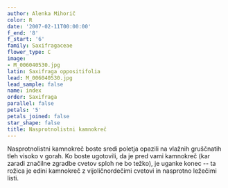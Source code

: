 ```yaml
---
author: Alenka Mihorič
color: R
date: '2007-02-11T00:00:00'
f_end: '8'
f_start: '6'
family: Saxifragaceae
flower_type: C
image:
- M_006040530.jpg
latin: Saxifraga oppositifolia
lead: M_006040530.jpg
lead_sample: false
name: index
order: Saxifraga
parallel: false
petals: '5'
petals_joined: false
star_shape: false
title: Nasprotnolistni kamnokreč
---
```

Nasprotnolistni kamnokreč boste sredi poletja opazili na vlažnih gruščnatih tleh visoko v gorah. Ko boste ugotovili, da je pred vami kamnokreč (kar zaradi značilne zgradbe cvetov sploh ne bo težko), je uganke konec -- ta rožica je edini kamnokreč z vijoličnordečimi cvetovi in nasprotno ležečimi listi.

